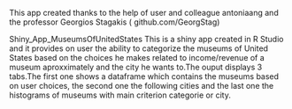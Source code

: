 This app created thanks to the help of user and colleague antoniaang and the professor Georgios Stagakis ( github.com/GeorgStag)


Shiny_App_MuseumsOfUnitedStates
This is a shiny app created in R Studio and it provides on user the ability to categorize the museums of United States based on the choices he makes related to income/revenue of a museum aproxximately and the city he wants to.The ouput displays 3 tabs.The first one shows a dataframe which contains the museums based on user choices, the second one the following cities and the last one the histograms of museums with main criterion categorie or city.
